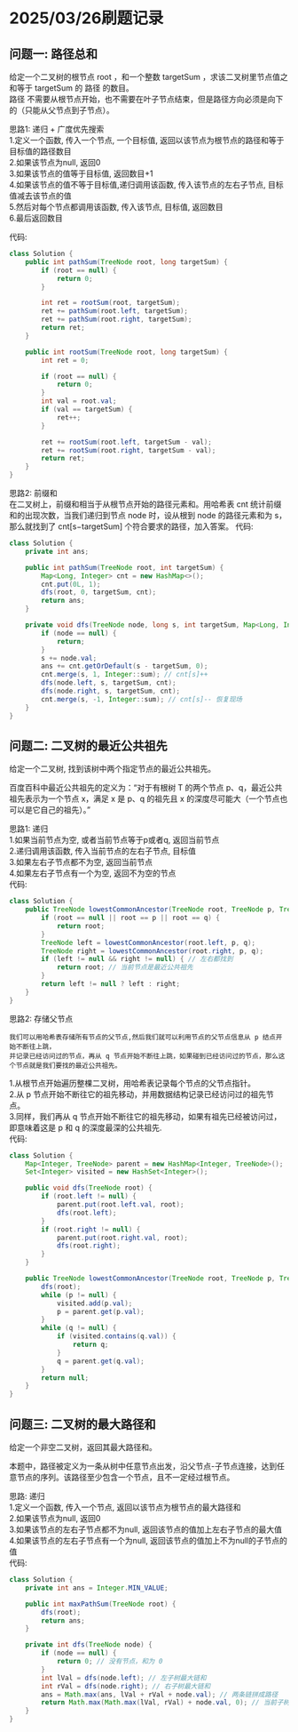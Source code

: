 # 2025/03/26刷题记录
## 问题一: 路径总和
给定一个二叉树的根节点 root ，和一个整数 targetSum ，求该二叉树里节点值之和等于 targetSum 的 路径 的数目。  
路径 不需要从根节点开始，也不需要在叶子节点结束，但是路径方向必须是向下的（只能从父节点到子节点）。

思路1: 递归 + 广度优先搜索  
    1.定义一个函数, 传入一个节点, 一个目标值, 返回以该节点为根节点的路径和等于目标值的路径数目  
    2.如果该节点为null, 返回0  
    3.如果该节点的值等于目标值, 返回数目+1    
    4.如果该节点的值不等于目标值,递归调用该函数, 传入该节点的左右子节点, 目标值减去该节点的值  
    5.然后对每个节点都调用该函数, 传入该节点, 目标值, 返回数目  
    6.最后返回数目  

代码:
```java
class Solution {
    public int pathSum(TreeNode root, long targetSum) {
        if (root == null) {
            return 0;
        }

        int ret = rootSum(root, targetSum);
        ret += pathSum(root.left, targetSum);
        ret += pathSum(root.right, targetSum);
        return ret;
    }

    public int rootSum(TreeNode root, long targetSum) {
        int ret = 0;

        if (root == null) {
            return 0;
        }
        int val = root.val;
        if (val == targetSum) {
            ret++;
        } 

        ret += rootSum(root.left, targetSum - val);
        ret += rootSum(root.right, targetSum - val);
        return ret;
    }
}
```

思路2: 前缀和  
    在二叉树上，前缀和相当于从根节点开始的路径元素和。用哈希表 cnt 统计前缀和的出现次数，当我们递归到节点 node 时，设从根到 node 的路径元素和为 s，那么就找到了 cnt[s−targetSum] 个符合要求的路径，加入答案。
代码:
```java
class Solution {
    private int ans;

    public int pathSum(TreeNode root, int targetSum) {
        Map<Long, Integer> cnt = new HashMap<>();
        cnt.put(0L, 1);
        dfs(root, 0, targetSum, cnt);
        return ans;
    }

    private void dfs(TreeNode node, long s, int targetSum, Map<Long, Integer> cnt) {
        if (node == null) {
            return;
        }
        s += node.val;
        ans += cnt.getOrDefault(s - targetSum, 0);
        cnt.merge(s, 1, Integer::sum); // cnt[s]++
        dfs(node.left, s, targetSum, cnt);
        dfs(node.right, s, targetSum, cnt);
        cnt.merge(s, -1, Integer::sum); // cnt[s]-- 恢复现场
    }
}
```

## 问题二: 二叉树的最近公共祖先
给定一个二叉树, 找到该树中两个指定节点的最近公共祖先。

百度百科中最近公共祖先的定义为：“对于有根树 T 的两个节点 p、q，最近公共祖先表示为一个节点 x，满足 x 是 p、q 的祖先且 x 的深度尽可能大（一个节点也可以是它自己的祖先）。”

思路1: 递归  
    1.如果当前节点为空, 或者当前节点等于p或者q, 返回当前节点  
    2.递归调用该函数, 传入当前节点的左右子节点, 目标值  
    3.如果左右子节点都不为空, 返回当前节点  
    4.如果左右子节点有一个为空, 返回不为空的节点  
代码:
```java
class Solution {
    public TreeNode lowestCommonAncestor(TreeNode root, TreeNode p, TreeNode q) {
        if (root == null || root == p || root == q) {
            return root;
        }
        TreeNode left = lowestCommonAncestor(root.left, p, q);
        TreeNode right = lowestCommonAncestor(root.right, p, q);
        if (left != null && right != null) { // 左右都找到
            return root; // 当前节点是最近公共祖先
        }
        return left != null ? left : right;
    }
}
```

思路2: 存储父节点

    我们可以用哈希表存储所有节点的父节点,然后我们就可以利用节点的父节点信息从 p 结点开始不断往上跳，  
    并记录已经访问过的节点，再从 q 节点开始不断往上跳，如果碰到已经访问过的节点，那么这个节点就是我们要找的最近公共祖先。

1.从根节点开始遍历整棵二叉树，用哈希表记录每个节点的父节点指针。    
2.从 p 节点开始不断往它的祖先移动，并用数据结构记录已经访问过的祖先节点。    
3.同样，我们再从 q 节点开始不断往它的祖先移动，如果有祖先已经被访问过，即意味着这是 p 和 q 的深度最深的公共祖先.  
代码:
```java
class Solution {
    Map<Integer, TreeNode> parent = new HashMap<Integer, TreeNode>();
    Set<Integer> visited = new HashSet<Integer>();

    public void dfs(TreeNode root) {
        if (root.left != null) {
            parent.put(root.left.val, root);
            dfs(root.left);
        }
        if (root.right != null) {
            parent.put(root.right.val, root);
            dfs(root.right);
        }
    }

    public TreeNode lowestCommonAncestor(TreeNode root, TreeNode p, TreeNode q) {
        dfs(root);
        while (p != null) {
            visited.add(p.val);
            p = parent.get(p.val);
        }
        while (q != null) {
            if (visited.contains(q.val)) {
                return q;
            }
            q = parent.get(q.val);
        }
        return null;
    }
}
```
## 问题三: 二叉树的最大路径和
给定一个非空二叉树，返回其最大路径和。

本题中，路径被定义为一条从树中任意节点出发，沿父节点-子节点连接，达到任意节点的序列。该路径至少包含一个节点，且不一定经过根节点。

思路: 递归  
   1.定义一个函数, 传入一个节点, 返回以该节点为根节点的最大路径和  
   2.如果该节点为null, 返回0  
   3.如果该节点的左右子节点都不为null, 返回该节点的值加上左右子节点的最大值  
   4.如果该节点的左右子节点有一个为null, 返回该节点的值加上不为null的子节点的值   
代码:
```java
class Solution {
    private int ans = Integer.MIN_VALUE;

    public int maxPathSum(TreeNode root) {
        dfs(root);
        return ans;
    }

    private int dfs(TreeNode node) {
        if (node == null) {
            return 0; // 没有节点，和为 0
        }
        int lVal = dfs(node.left); // 左子树最大链和
        int rVal = dfs(node.right); // 右子树最大链和
        ans = Math.max(ans, lVal + rVal + node.val); // 两条链拼成路径
        return Math.max(Math.max(lVal, rVal) + node.val, 0); // 当前子树最大链和（注意这里和 0 取最大值了）
    }
}
```